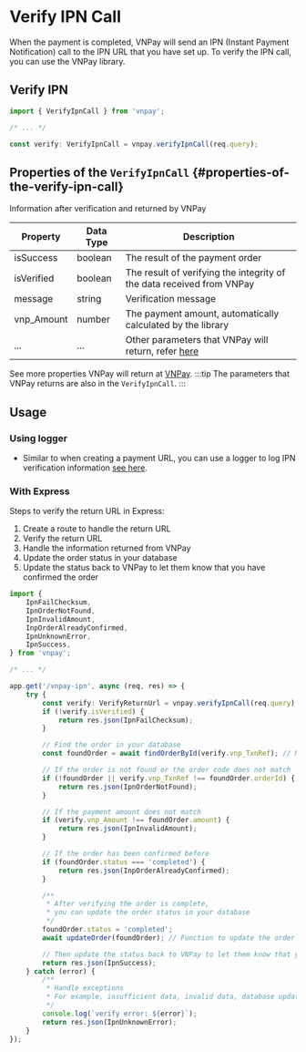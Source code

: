 # Verify IPN Call

When the payment is completed, VNPay will send an IPN (Instant Payment Notification) call to the IPN URL that you have set up. To verify the IPN call, you can use the VNPay library.

## Verify IPN

```typescript
import { VerifyIpnCall } from 'vnpay';

/* ... */

const verify: VerifyIpnCall = vnpay.verifyIpnCall(req.query);
```

## Properties of the `VerifyIpnCall` {#properties-of-the-verify-ipn-call}

Information after verification and returned by VNPay

| Property   | Data Type | Description                                                                                                                                            |
| ---------- | --------- | ------------------------------------------------------------------------------------------------------------------------------------------------------ |
| isSuccess  | boolean   | The result of the payment order                                                                                                                        |
| isVerified | boolean   | The result of verifying the integrity of the data received from VNPay                                                                                  |
| message    | string    | Verification message                                                                                                                                   |
| vnp_Amount | number    | The payment amount, automatically calculated by the library                                                                                            |
| ...        | ...       | Other parameters that VNPay will return, refer [here](https://sandbox.vnpayment.vn/apis/docs/thanh-toan-pay/pay.html#danh-s%C3%A1ch-tham-s%E1%BB%91-1) |

See more properties VNPay will return at [VNPay](https://sandbox.vnpayment.vn/apis/docs/thanh-toan-pay/pay.html#danh-s%C3%A1ch-tham-s%E1%BB%91-1).
:::tip
The parameters that VNPay returns are also in the `VerifyIpnCall`.
:::

## Usage

### Using logger

-   Similar to when creating a payment URL, you can use a logger to log IPN verification information
    [see here](/create-payment-url#using-logger).

### With Express

Steps to verify the return URL in Express:

1. Create a route to handle the return URL
2. Verify the return URL
3. Handle the information returned from VNPay
4. Update the order status in your database
5. Update the status back to VNPay to let them know that you have confirmed the order

```typescript title="controllers/payment.controller.ts"
import {
    IpnFailChecksum,
    IpnOrderNotFound,
    IpnInvalidAmount,
    InpOrderAlreadyConfirmed,
    IpnUnknownError,
    IpnSuccess,
} from 'vnpay';

/* ... */

app.get('/vnpay-ipn', async (req, res) => {
    try {
        const verify: VerifyReturnUrl = vnpay.verifyIpnCall(req.query);
        if (!verify.isVerified) {
            return res.json(IpnFailChecksum);
        }

        // Find the order in your database
        const foundOrder = await findOrderById(verify.vnp_TxnRef); // Method to find an order by id, you need to implement it

        // If the order is not found or the order code does not match
        if (!foundOrder || verify.vnp_TxnRef !== foundOrder.orderId) {
            return res.json(IpnOrderNotFound);
        }

        // If the payment amount does not match
        if (verify.vnp_Amount !== foundOrder.amount) {
            return res.json(IpnInvalidAmount);
        }

        // If the order has been confirmed before
        if (foundOrder.status === 'completed') {
            return res.json(InpOrderAlreadyConfirmed);
        }

        /**
         * After verifying the order is complete,
         * you can update the order status in your database
         */
        foundOrder.status = 'completed';
        await updateOrder(foundOrder); // Function to update the order status, you need to implement it

        // Then update the status back to VNPay to let them know that you have confirmed the order
        return res.json(IpnSuccess);
    } catch (error) {
        /**
         * Handle exceptions
         * For example, insufficient data, invalid data, database update failure
         */
        console.log(`verify error: ${error}`);
        return res.json(IpnUnknownError);
    }
});
```

